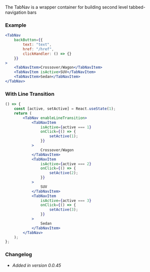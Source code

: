 The TabNav is a wrapper container for building second level tabbed-navigation bars

### Example

```jsx live=true
<TabNav
	backButton={{
		text: "text",
		href: "/href",
		clickHandler: () => {}
	}}
>
	<TabNavItem>Crossover/Wagon</TabNavItem>
	<TabNavItem isActive>SUV</TabNavItem>
	<TabNavItem>Sedan</TabNavItem>
</TabNav>
```

### With Line Transition

```jsx live=true
() => {
	const [active, setActive] = React.useState(1);
	return (
		<TabNav enableLineTransition>
			<TabNavItem
				isActive={active === 1}
				onClick={() => {
					setActive(1);
				}}
			>
				Crossover/Wagon
			</TabNavItem>
			<TabNavItem
				isActive={active === 2}
				onClick={() => {
					setActive(2);
				}}
			>
				SUV
			</TabNavItem>
			<TabNavItem
				isActive={active === 3}
				onClick={() => {
					setActive(3);
				}}
			>
				Sedan
			</TabNavItem>
		</TabNav>
	);
};
```

### Changelog

- _Added in version 0.0.45_
